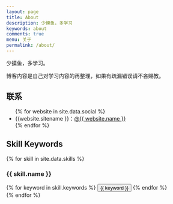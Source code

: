 ```yaml
---
layout: page
title: About
description: 少摸鱼，多学习
keywords: about
comments: true
menu: 关于
permalink: /about/
---
```




少摸鱼，多学习。

博客内容是自己对学习内容的再整理，如果有疏漏错误请不吝赐教。

## 联系

<ul>
{% for website in site.data.social %}
<li>{{website.sitename }}：<a href="{{ website.url }}" target="_blank">@{{ website.name }}</a></li>
{% endfor %}
</ul>

## Skill Keywords

{% for skill in site.data.skills %}
### {{ skill.name }}
<div class="btn-inline">
{% for keyword in skill.keywords %}
<button class="btn btn-outline" type="button">{{ keyword }}</button>
{% endfor %}
</div>
{% endfor %}
